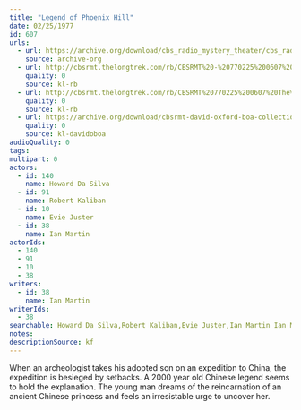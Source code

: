 ```yaml
---
title: "Legend of Phoenix Hill"
date: 02/25/1977
id: 607
urls: 
  - url: https://archive.org/download/cbs_radio_mystery_theater/cbs_radio_mystery_theater-0601-0650.zip/cbs_radio_mystery_theater-0601-0650%2Fcbsrmt_0607_legend_of_phoenix_hill.mp3
    source: archive-org
  - url: http://cbsrmt.thelongtrek.com/rb/CBSRMT%20-%20770225%200607%20The%20Legend%20Of%20Phoenix%20Hill_WLNH-FM_rb%20(bad%20static).mp3
    quality: 0
    source: kl-rb
  - url: http://cbsrmt.thelongtrek.com/rb/CBSRMT%20770225%200607%20The%20Legend%20of%20Phoenix%20Hill_wbbm_rb.mp3
    quality: 0
    source: kl-rb
  - url: https://archive.org/download/cbsrmt-david-oxford-boa-collection/CBSRMT-770225-0607-Legend-of-Phoenix-Hill-(128-48)_WBBM-JE-{BoA}.mp3
    quality: 0
    source: kl-davidoboa
audioQuality: 0
tags: 
multipart: 0
actors:  
  - id: 140
    name: Howard Da Silva  
  - id: 91
    name: Robert Kaliban  
  - id: 10
    name: Evie Juster  
  - id: 38
    name: Ian Martin
actorIds:  
  - 140  
  - 91  
  - 10  
  - 38
writers:  
  - id: 38
    name: Ian Martin
writerIds:  
  - 38
searchable: Howard Da Silva,Robert Kaliban,Evie Juster,Ian Martin Ian Martin
notes: 
descriptionSource: kf
---
```

When an archeologist takes his adopted son on an expedition to China, the expedition is besieged by setbacks. A 2000 year old Chinese legend seems to hold the explanation. The young man dreams of the reincarnation of an ancient Chinese princess and feels an irresistable urge to uncover her.
